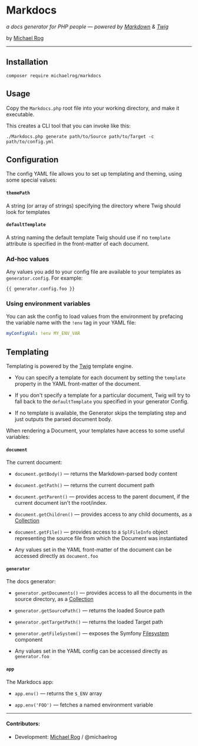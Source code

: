# Markdocs

_a docs generator for PHP people — powered by [Markdown](https://github.com/thephpleague/commonmark) & [Twig](https://twig.symfony.com)_

by [Michael Rog](https://michaelrog.com)

* * *



## Installation

`composer require michaelrog/markdocs`



## Usage

Copy the `Markdocs.php` root file into your working directory, and make it executable.

This creates a CLI tool that you can invoke like this:

```shell
./Markdocs.php generate path/to/Source path/to/Target -c path/to/config.yml 
```



## Configuration

The config YAML file allows you to set up templating and theming, using some special values:

#### `themePath`

A string (or array of strings) specifying the directory where Twig should look for templates

#### `defaultTemplate`

A string naming the default template Twig should use if no `template` attribute is specified in the front-matter of each document.

### Ad-hoc values

Any values you add to your config file are available to your templates as `generator.config`. For example:

```twig
{{ generator.config.foo }}
```

### Using environment variables

You can ask the config to load values from the environment by prefacing the variable name with the `!env` tag in your YAML file:

```yaml
myConfigVal: !env MY_ENV_VAR
```



## Templating

Templating is powered by the [Twig](https://twig.symfony.com) template engine.

 - You can specify a template for each document by setting the `template` property in the YAML front-matter of the document.

 - If you don't specify a template for a particular document, Twig will try to fall back to the `defaultTemplate` you specified in your generator Config.
   
 - If no template is available, the Generator skips the templating step and just outputs the parsed document body.

When rendering a Document, your templates have access to some useful variables:

#### `document`

The current document:

 - `document.getBody()` — returns the Markdown-parsed body content
   
 - `document.getPath()` — returns the current document path
   
 - `document.getParent()` — provides access to the parent document, if the current document isn't the root/index.
   
 - `document.getChildren()` — provides access to any child documents, as a [Collection](https://laravel.com/docs/collections)
   
 - `document.getFile()` — provides access to a `SplFileInfo` object representing the source file from which the Document was instantiated
   
 - Any values set in the YAML front-matter of the document can be accessed directly as `document.foo`

#### `generator`

The docs generator:

 - `generator.getDocuments()` — provides access to all the documents in the source directory, as a [Collection](https://laravel.com/docs/collections)
   
 - `generator.getSourcePath()` — returns the loaded Source path
   
 - `generator.getTargetPath()` — returns the loaded Target path
   
 - `generator.getFileSystem()` — exposes the Symfony [Filesystem](https://symfony.com/doc/current/components/filesystem.html) component
   
 - Any values set in the YAML config can be accessed directly as `generator.foo`

#### `app`

The Markdocs app:

 - `app.env()` — returns the `$_ENV` array
   
 - `app.env('FOO')` — fetches a named environment variable



* * *



#### Contributors:

- Development: [Michael Rog](https://michaelrog.com) / @michaelrog
